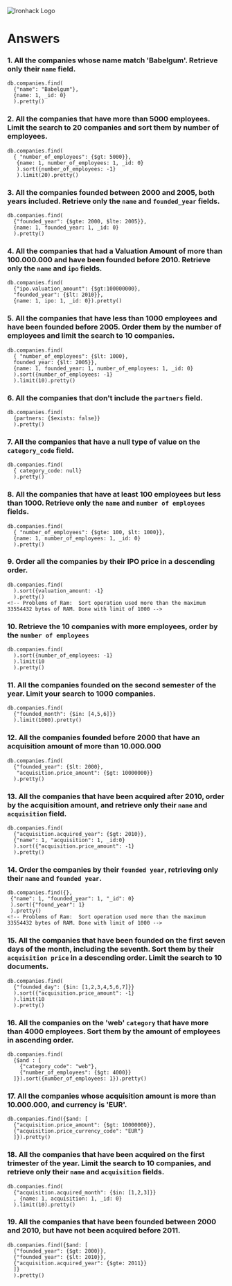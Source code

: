 ![Ironhack Logo](https://i.imgur.com/1QgrNNw.png)

# Answers

### 1. All the companies whose name match 'Babelgum'. Retrieve only their `name` field.

```
db.companies.find(
  {"name": "Babelgum"},
  {name: 1, _id: 0}
  ).pretty()
```

### 2. All the companies that have more than 5000 employees. Limit the search to 20 companies and sort them by **number of employees**.

```
db.companies.find(
  { "number_of_employees": {$gt: 5000}},
   {name: 1, number_of_employees: 1, _id: 0}
   ).sort({number_of_employees: -1}
   ).limit(20).pretty()
```

### 3. All the companies founded between 2000 and 2005, both years included. Retrieve only the `name` and `founded_year` fields.

```
db.companies.find(
  {"founded_year": {$gte: 2000, $lte: 2005}},
  {name: 1, founded_year: 1, _id: 0}
  ).pretty()
```

### 4. All the companies that had a Valuation Amount of more than 100.000.000 and have been founded before 2010. Retrieve only the `name` and `ipo` fields.

```
db.companies.find(
  {"ipo.valuation_amount": {$gt:100000000},
  "founded_year": {$lt: 2010}},
  {name: 1, ipo: 1, _id: 0}).pretty()
```
### 5. All the companies that have less than 1000 employees and have been founded before 2005. Order them by the number of employees and limit the search to 10 companies.

```
db.companies.find(
  { "number_of_employees": {$lt: 1000},
  founded_year: {$lt: 2005}},
  {name: 1, founded_year: 1, number_of_employees: 1, _id: 0}
  ).sort({number_of_employees: -1}
  ).limit(10).pretty()
```

### 6. All the companies that don't include the `partners` field.

```
db.companies.find(
  {partners: {$exists: false}}
  ).pretty()
```

### 7. All the companies that have a null type of value on the `category_code` field.

```
db.companies.find(
  { category_code: null}
  ).pretty()
```


### 8. All the companies that have at least 100 employees but less than 1000. Retrieve only the `name` and `number of employees` fields.

```
db.companies.find(
  { "number_of_employees": {$gte: 100, $lt: 1000}},
  {name: 1, number_of_employees: 1, _id: 0}
  ).pretty()
```
### 9. Order all the companies by their IPO price in a descending order.

```
db.companies.find(
  ).sort({valuation_amount: -1}
  ).pretty()
<!-- Problems of Ram:  Sort operation used more than the maximum 33554432 bytes of RAM. Done with limit of 1000 -->
```

### 10. Retrieve the 10 companies with more employees, order by the `number of employees`

```
db.companies.find(
  ).sort({number_of_employees: -1}
  ).limit(10
  ).pretty()
```


### 11. All the companies founded on the second semester of the year. Limit your search to 1000 companies.

```
db.companies.find(
  {"founded_month": {$in: [4,5,6]}}
  ).limit(1000).pretty()
```

### 12. All the companies founded before 2000 that have an acquisition amount of more than 10.000.000

```
db.companies.find(
  {"founded_year": {$lt: 2000},
   "acquisition.price_amount": {$gt: 10000000}}
  ).pretty()
```
### 13. All the companies that have been acquired after 2010, order by the acquisition amount, and retrieve only their `name` and `acquisition` field.

```
db.companies.find(
  {"acquisition.acquired_year": {$gt: 2010}},
  {"name": 1, "acquisition": 1, _id:0}
  ).sort({"acquisition.price_amount": -1}
  ).pretty()
```

### 14. Order the companies by their `founded year`, retrieving only their `name` and `founded year`.

```
db.companies.find({},
 {"name": 1, "founded_year": 1, "_id": 0}
 ).sort({"found_year": 1}
 ).pretty()
<!-- Problems of Ram:  Sort operation used more than the maximum 33554432 bytes of RAM. Done with limit of 1000 -->
```

### 15. All the companies that have been founded on the first seven days of the month, including the seventh. Sort them by their `acquisition price` in a descending order. Limit the search to 10 documents.

```
db.companies.find(
  {"founded_day": {$in: [1,2,3,4,5,6,7]}}
  ).sort({"acquisition.price_amount": -1}
  ).limit(10
  ).pretty()
```

### 16. All the companies on the 'web' `category` that have more than 4000 employees. Sort them by the amount of employees in ascending order.

```
db.companies.find(
  {$and : [
    {"category_code": "web"},
    {"number_of_employees": {$gt: 4000}}
  ]}).sort({number_of_employees: 1}).pretty()
  ```

### 17. All the companies whose acquisition amount is more than 10.000.000, and currency is 'EUR'.

```
db.companies.find({$and: [
  {"acquisition.price_amount": {$gt: 10000000}},
  {"acquisition.price_currency_code": "EUR"}
  ]}).pretty()
```

### 18. All the companies that have been acquired on the first trimester of the year. Limit the search to 10 companies, and retrieve only their `name` and `acquisition` fields.

```
db.companies.find(
  {"acquisition.acquired_month": {$in: [1,2,3]}}
  , {name: 1, acquisition: 1, _id: 0}
  ).limit(10).pretty()
```

### 19. All the companies that have been founded between 2000 and 2010, but have not been acquired before 2011.

```
db.companies.find({$and: [
  {"founded_year": {$gt: 2000}},
  {"founded_year": {$lt: 2010}},
  {"acquisition.acquired_year": {$gte: 2011}}
  ]}
  ).pretty()
```

